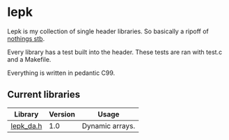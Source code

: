 # lepk
Lepk is my collection of single header libraries. So basically a ripoff of [nothings stb](https://github.com/nothings/stb).

Every library has a test built into the header. These tests are ran with test.c and a Makefile.

Everything is written in pedantic C99.

## Current libraries
| Library | Version | Usage |
| - | - | - |
| [lepk_da.h](lepk_da.h) | 1.0 | Dynamic arrays. | 
